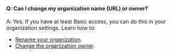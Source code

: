#### Q:	Can I change my organization name (URL) or owner?
 
A: Yes. If you have at least Basic access, you can do this in your organization settings. Learn how to:

*	[Rename your organization](/azure/devops/organizations/accounts/rename-vsts-organization).
*	[Change the organization owner](/azure/devops/organizations/accounts/change-organization-ownership-vs).

